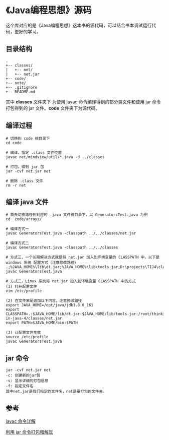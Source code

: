 # 《Java编程思想》源码
这个库对应的是《Java编程思想》这本书的源代码，可以结合书本调试运行代码，更好的学习。

## 目录结构
```
.
+-- classes/
|   +-- net/
|   +-- net.jar
+-- code/
+-- note/
+-- .gitignore
+-- README.md
```

其中 **classes** 文件夹下 为使用 javac 命令编译得到的部分类文件和使用 jar 命令打包得到的 jar 文件。**code** 文件夹下为源代码。

## 编译过程
```shell
# 切换到 code 根目录下
cd code

# 编译，指定 .class 文件位置
javac net/mindview/util/*.java -d ../classes

# 打包，得到 jar 包
jar -cvf net.jar net

# 删除 .class 文件
rm -r net
```

## 编译 java 文件
``` shell
# 首先切换路径到对应的 .java 文件根目录下，以 GeneratorsTest.java 为例
cd  code/arrays/

# 编译方式一
javac GeneratorsTest.java -classpath ../../classes/net.jar

# 编译方式二
javac GeneratorsTest.java -classpath ../../classes

# 方式三，一个长期解决方式就是将 net.jar 加入到环境变量的 CLASSPATH 中，以下是 windows 系统 配置方式（注意修改路径）
.;%JAVA_HOME%\lib\dt.jar;%JAVA_HOME%\lib\tools.jar;D:\projects\TIJ4\classes\net.jar
javac GeneratorsTest.java

# 方式三，Linux 系统将 net.jar 加入到环境变量 CLASSPATH 中的方式
(1) 打开配置文件
vim /etc/profile

(2) 在文件末尾追加以下内容，注意修改路径
export JAVA_HOME=/opt/java/jdk1.8.0_161                                                                      
export CLASSPATH=.:$JAVA_HOME/lib/dt.jar:$JAVA_HOME/lib/tools.jar:/root/thinking-in-java-4/classes/net.jar                                                                                               
export PATH=$JAVA_HOME/bin:$PATH

(3) 让配置文件生效
source /etc/profile
javac GeneratorsTest.java
```

## jar 命令
```
jar -cvf net.jar net
-c: 创建新的jar包
-v: 显示详细的打包信息
-f: 指定文件名
其中net.jar是我们指定的文件名，net是要打包的文件夹。
```

## 参考
[javac 命令详解](http://www.cnblogs.com/JeffChen/archive/2008/01/16/1041783.html)

[利用 jar 命令打包和解压](http://www.cnblogs.com/wangshuo1/p/5697746.html)
